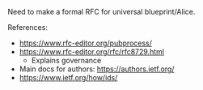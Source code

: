 Need to make a formal RFC for universal blueprint/Alice.

References:

- https://www.rfc-editor.org/pubprocess/
- https://www.rfc-editor.org/rfc/rfc8729.html
  - Explains governance
- Main docs for authors: https://authors.ietf.org/
- https://www.ietf.org/how/ids/